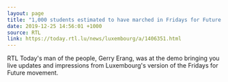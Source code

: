 ```yaml
---
layout: page
title: "1,000 students estimated to have marched in Fridays for Future protest in Luxembourg"
date: 2019-12-25 14:56:01 +1000
source: RTL
link: https://today.rtl.lu/news/luxembourg/a/1406351.html
---
```


RTL Today's man of the people, Gerry Erang, was at the demo bringing you live updates and impressions from Luxembourg's version of the Fridays for Future movement. 